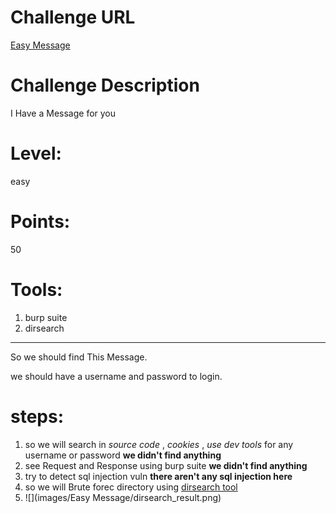 Challenge URL
===============
[Easy Message](https://cybertalents.com/challenges/web/easy-message )

Challenge Description
===============
I Have a Message for you

Level:
===============
easy

Points:
===============
50

Tools:
===============
1. burp suite
2. dirsearch

___

So we should find This Message.

we should have a username and password to login.
# steps:

1. so we will search in *source code* , *cookies* , *use dev tools* for any username or password **we didn't find anything**
2. see Request and Response using burp suite **we didn't find anything**
3. try to detect sql injection vuln **there aren't any sql injection here**
4. so we will Brute forec directory using [dirsearch tool](https://github.com/maurosoria/dirsearch)
5. ![](images/Easy Message/dirsearch_result.png)

